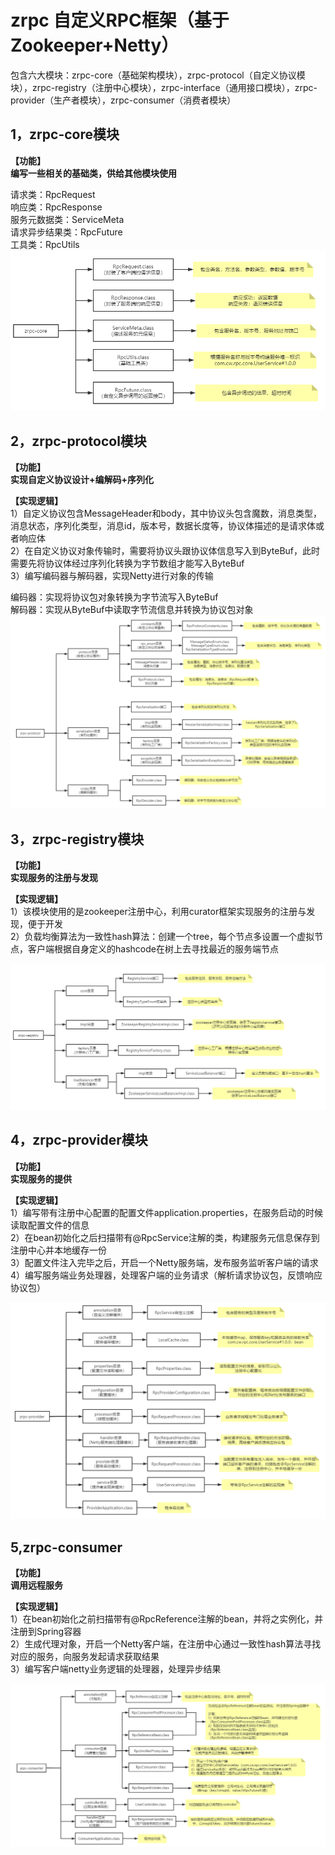 # zrpc 自定义RPC框架（基于Zookeeper+Netty）
包含六大模块：zrpc-core（基础架构模块），zrpc-protocol（自定义协议模块），zrpc-registry（注册中心模块），zrpc-interface（通用接口模块），zrpc-provider（生产者模块），zrpc-consumer（消费者模块）

## 1，zrpc-core模块
**【功能】**  
**编写一些相关的基础类，供给其他模块使用**  
  
请求类：RpcRequest  
响应类：RpcResponse  
服务元数据类：ServiceMeta  
请求异步结果类：RpcFuture  
工具类：RpcUtils  
![image](https://github.com/xiaoguaishou520/zrpc/blob/master/images/zrpc-core.png)

## 2，zrpc-protocol模块
**【功能】**  
**实现自定义协议设计+编解码+序列化**  
  
**【实现逻辑】**  
1）自定义协议包含MessageHeader和body，其中协议头包含魔数，消息类型，消息状态，序列化类型，消息id，版本号，数据长度等，协议体描述的是请求体或者响应体  
2）在自定义协议对象传输时，需要将协议头跟协议体信息写入到ByteBuf，此时需要先将协议体经过序列化转换为字节数组才能写入ByteBuf  
3）编写编码器与解码器，实现Netty进行对象的传输  
  
编码器：实现将协议包对象转换为字节流写入ByteBuf  
解码器：实现从ByteBuf中读取字节流信息并转换为协议包对象  
![image](https://github.com/xiaoguaishou520/zrpc/blob/master/images/zrpc-protocol.png)  

## 3，zrpc-registry模块
**【功能】**  
**实现服务的注册与发现**  
  
**【实现逻辑】**  
1）该模块使用的是zookeeper注册中心，利用curator框架实现服务的注册与发现，便于开发  
2）负载均衡算法为一致性hash算法：创建一个tree，每个节点多设置一个虚拟节点，客户端根据自身定义的hashcode在树上去寻找最近的服务端节点  

![image](https://github.com/xiaoguaishou520/zrpc/blob/master/images/zrpc-registry.png)
  
## 4，zrpc-provider模块
**【功能】**  
**实现服务的提供**  
  
**【实现逻辑】**  
1）编写带有注册中心配置的配置文件application.properties，在服务启动的时候读取配置文件的信息  
2）在bean初始化之后扫描带有@RpcService注解的类，构建服务元信息保存到注册中心并本地缓存一份  
3）配置文件注入完毕之后，开启一个Netty服务端，发布服务监听客户端的请求  
4）编写服务端业务处理器，处理客户端的业务请求（解析请求协议包，反馈响应协议包）  
  
![image](https://github.com/xiaoguaishou520/zrpc/blob/master/images/zrpc-provider.png)

## 5,zrpc-consumer
**【功能】**  
**调用远程服务**  
  
**【实现逻辑】**  
1）在bean初始化之前扫描带有@RpcReference注解的bean，并将之实例化，并注册到Spring容器  
2）生成代理对象，开启一个Netty客户端，在注册中心通过一致性hash算法寻找对应的服务，向服务发起请求获取结果  
3）编写客户端netty业务逻辑的处理器，处理异步结果  
  
![image](https://github.com/xiaoguaishou520/zrpc/blob/master/images/rpc-consumer.png)

